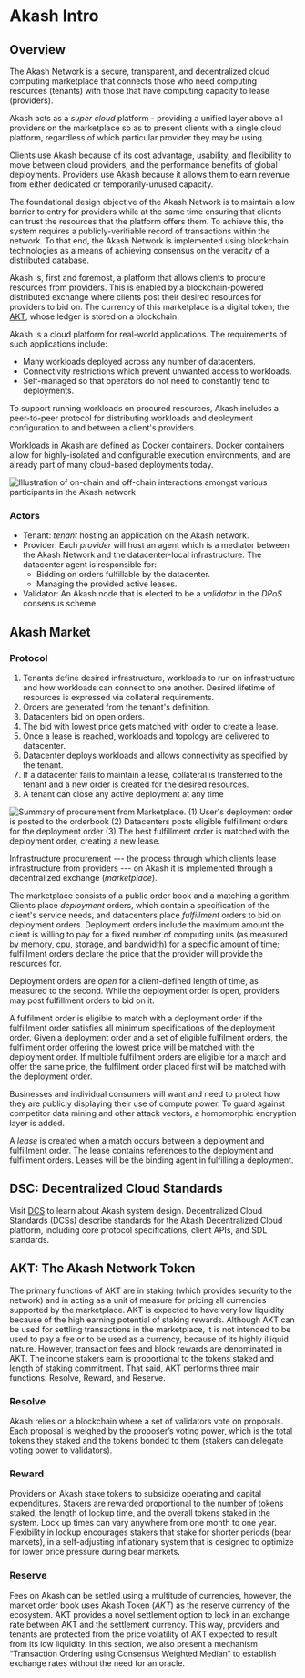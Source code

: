 # Akash Intro

## Overview

The Akash Network is a secure, transparent, and decentralized cloud computing marketplace that connects those who need computing resources \(tenants\) with those that have computing capacity to lease \(providers\).

Akash acts as a _super cloud_ platform - providing a unified layer above all providers on the marketplace so as to present clients with a single cloud platform, regardless of which particular provider they may be using.

Clients use Akash because of its cost advantage, usability, and flexibility to move between cloud providers, and the performance benefits of global deployments. Providers use Akash because it allows them to earn revenue from either dedicated or temporarily-unused capacity.

The foundational design objective of the Akash Network is to maintain a low barrier to entry for providers while at the same time ensuring that clients can trust the resources that the platform offers them. To achieve this, the system requires a publicly-verifiable record of transactions within the network. To that end, the Akash Network is implemented using blockchain technologies as a means of achieving consensus on the veracity of a distributed database.

Akash is, first and foremost, a platform that allows clients to procure resources from providers. This is enabled by a blockchain-powered distributed exchange where clients post their desired resources for providers to bid on. The currency of this marketplace is a digital token, the [AKT](http://akash.network/l/econ-paper), whose ledger is stored on a blockchain.

Akash is a cloud platform for real-world applications. The requirements of such applications include:

* Many workloads deployed across any number of datacenters.
* Connectivity restrictions which prevent unwanted access to workloads.
* Self-managed so that operators do not need to constantly tend to deployments.

To support running workloads on procured resources, Akash includes a peer-to-peer protocol for distributing workloads and deployment configuration to and between a client's providers.

Workloads in Akash are defined as Docker containers. Docker containers allow for highly-isolated and configurable execution environments, and are already part of many cloud-based deployments today.

![Illustration of on-chain and off-chain interactions amongst various participants in the Akash network](../.gitbook/assets/overview%20%282%29.svg)

### Actors

* Tenant: _tenant_ hosting an application on the Akash network.
* Provider: Each _provider_ will host an agent which is a mediator between the Akash Network and the datacenter-local infrastructure. The datacenter agent is responsible for:
  * Bidding on orders fulfillable by the datacenter.
  * Managing the provided active leases.
* Validator: An Akash node that is elected to be a _validator_ in the _DPoS_ consensus scheme.

## Akash Market

### Protocol

1. Tenants define desired infrastructure, workloads to run on infrastructure and how workloads can connect to one another. Desired lifetime of resources is expressed via collateral requirements.
2. Orders are generated from the tenant's definition.
3. Datacenters bid on open orders.
4. The bid with lowest price gets matched with order to create a lease.
5. Once a lease is reached, workloads and topology are delivered to datacenter.
6. Datacenter deploys workloads and allows connectivity as specified by the tenant.
7. If a datacenter fails to maintain a lease, collateral is transferred to the tenant and a new order is created for the desired resources.
8. A tenant can close any active deployment at any time

![Summary of procurement from Marketplace. \(1\) User&apos;s deployment order is posted to the orderbook \(2\) Datacenters posts eligible fulfillment orders for the deployment order \(3\) The best fulfillment order is matched with the deployment order, creating a new lease. ](../.gitbook/assets/marketplace.svg)

Infrastructure procurement --- the process through which clients lease infrastructure from providers --- on Akash it is implemented through a decentralized exchange \(_marketplace_\).

The marketplace consists of a public order book and a matching algorithm. Clients place _deployment_ orders, which contain a specification of the client's service needs, and datacenters place _fulfillment_ orders to bid on deployment orders. Deployment orders include the maximum amount the client is willing to pay for a fixed number of computing units \(as measured by memory, cpu, storage, and bandwidth\) for a specific amount of time; fulfillment orders declare the price that the provider will provide the resources for.

Deployment orders are _open_ for a client-defined length of time, as measured to the second. While the deployment order is open, providers may post fulfillment orders to bid on it.

A fulfilment order is eligible to match with a deployment order if the fulfillment order satisfies all minimum specifications of the deployment order. Given a deployment order and a set of eligible fulfilment orders, the fulfilment order offering the lowest price will be matched with the deployment order. If multiple fulfilment orders are eligible for a match and offer the same price, the fulfilment order placed first will be matched with the deployment order.

Businesses and individual consumers will want and need to protect how they are publicly displaying their use of compute power. To guard against competitor data mining and other attack vectors, a homomorphic encryption layer is added.

A _lease_ is created when a match occurs between a deployment and fulfillment order. The lease contains references to the deployment and fulfilment orders. Leases will be the binding agent in fulfilling a deployment.

## DSC: Decentralized Cloud Standards 

Visit [DCS](https://dcs.akash.network) to learn about Akash system design. Decentralized Cloud Standards (DCSs) describe standards for the Akash Decentralized Cloud platform, including core protocol specifications, client APIs, and SDL standards. 

## AKT: The Akash Network Token

The primary functions of AKT are in staking \(which provides security to the network\) and in acting as a unit of measure for pricing all currencies supported by the marketplace. AKT is expected to have very low liquidity because of the high earning potential of staking rewards. Although AKT can be used for settling transactions in the marketplace, it is not intended to be used to pay a fee or to be used as a currency, because of its highly illiquid nature. However, transaction fees and block rewards are denominated in AKT. The income stakers earn is proportional to the tokens staked and length of staking commitment. That said, AKT performs three main functions: Resolve, Reward, and Reserve.

### Resolve

Akash relies on a blockchain where a set of validators vote on proposals. Each proposal is weighed by the proposer’s voting power, which is the total tokens they staked and the tokens bonded to them \(stakers can delegate voting power to validators\).

### Reward

Providers on Akash stake tokens to subsidize operating and capital expenditures. Stakers are rewarded proportional to the number of tokens staked, the length of lockup time, and the overall tokens staked in the system. Lock up times can vary anywhere from one month to one year. Flexibility in lockup encourages stakers that stake for shorter periods \(bear markets\), in a self-adjusting inflationary system that is designed to optimize for lower price pressure during bear markets.

### Reserve

Fees on Akash can be settled using a multitude of currencies, however, the market order book uses Akash Token \(_AKT_\) as the reserve currency of the ecosystem. AKT provides a novel settlement option to lock in an exchange rate between AKT and the settlement currency. This way, providers and tenants are protected from the price volatility of AKT expected to result from its low liquidity. In this section, we also present a mechanism “Transaction Ordering using Consensus Weighted Median” to establish exchange rates without the need for an oracle.
